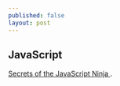 ```yaml
---
published: false
layout: post
---
```

## JavaScript

[Secrets of the JavaScript Ninja ](http://ejohn.org/apps/learn/).
